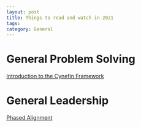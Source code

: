 ```yaml
---
layout: post
title: Things to read and watch in 2021
tags: 
category: General
---
```


# General Problem Solving

[Introduction to the Cynefin Framework](https://www.youtube.com/watch?v=9dRBb-r0fCY)

# General Leadership

[Phased Alignment](https://thoughtsonathing.com/2021/01/18/phased-alignment/)  
